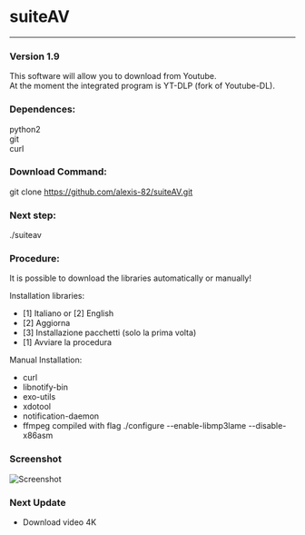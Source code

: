 # **suiteAV**
---
### Version 1.9
This software will allow you to download from Youtube.  
At the moment the integrated program is YT-DLP (fork of Youtube-DL).


### Dependences:
python2  
git  
curl

### Download Command:
git clone https://github.com/alexis-82/suiteAV.git

### Next step:
./suiteav

### Procedure:
It is possible to download the libraries automatically or manually!

Installation libraries:    
- [1] Italiano or [2] English   
- [2] Aggiorna  
- [3] Installazione pacchetti (solo la prima volta)  
- [1] Avviare la procedura

Manual Installation:

- curl  
- libnotify-bin
- exo-utils
- xdotool
- notification-daemon
- ffmpeg compiled with flag ./configure --enable-libmp3lame --disable-x86asm

### Screenshot
![Screenshot](https://i.postimg.cc/NGdbwrnL/suiteav.png)

> 
### Next Update

- Download video 4K


